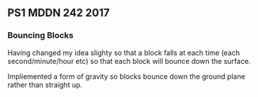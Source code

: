 ## PS1 MDDN 242 2017

### Bouncing Blocks

Having changed my idea slighty so that a block falls at each time (each second/minute/hour etc) so that each block will bounce down the surface.

Impliemented a form of gravity so blocks bounce down the ground plane rather than straight up.